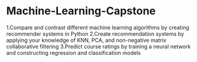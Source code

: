 # Machine-Learning-Capstone
1.Compare and contrast different machine learning algorithms by creating recommender systems in Python 2.Create recommendation systems by applying your knowledge of KNN, PCA, and non-negative matrix collaborative filtering  3.Predict course ratings by training a neural network and constructing regression and classification models 

